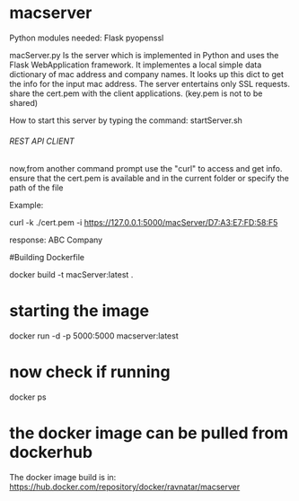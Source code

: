 # macserver

Python modules needed:
  Flask
  pyopenssl

macServer.py 
  Is the server which is implemented in Python and uses the Flask WebApplication framework. It implementes a local simple data dictionary of mac address and company names. It looks up this dict to get the info for the input mac address. The server entertains only SSL requests. share the cert.pem with the client applications. (key.pem is not to be shared)


How to start this server by typing the command:
 startServer.sh


###### REST API CLIENT ##############
now,from another command prompt use the "curl" to access and get info.
ensure that the cert.pem is available and in the current folder or specify the path of the file

Example:

curl -k ./cert.pem -i https://127.0.0.1:5000/macServer/D7:A3:E7:FD:58:F5

response: ABC Company


#Building Dockerfile

docker build -t macServer:latest .

# starting the image

docker run -d -p 5000:5000 macserver:latest

# now check if running

docker ps

# the docker image can be pulled from dockerhub

The docker image build is in: https://hub.docker.com/repository/docker/ravnatar/macserver

